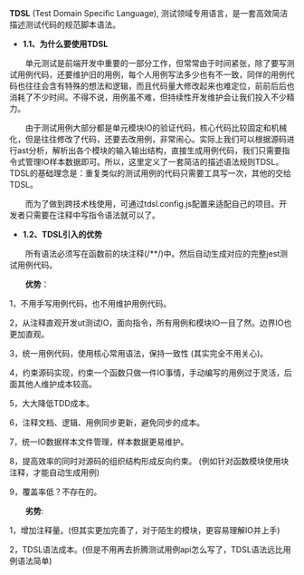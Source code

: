 
**TDSL** (Test Domain Specific Language), 测试领域专用语言，是一套高效简洁描述测试代码的规范脚本语法。

- **1.1、为什么要使用TDSL**

&emsp;&emsp;单元测试是前端开发中重要的一部分工作，但常常由于时间紧张，除了要写测试用例代码，还要维护旧的用例，每个人用例写法多少也有不一致，同伴的用例代码也往往会含有特殊的想法和逻辑，而且代码量大修改起来也难定位，前前后后也消耗了不少时间。不得不说，用例虽不难，但持续性开发维护会让我们投入不少精力。

&emsp;&emsp;由于测试用例大部分都是单元模块IO的验证代码，核心代码比较固定和机械化，但是往往修改了代码，还要去改用例，非常闹心。实际上我们可以根据源码进行ast分析，解析出各个模块的输入输出结构，直接生成用例代码，我们只需要指令式管理IO样本数据即可。所以，这里定义了一套简洁的描述语法规则TDSL。TDSL的基础理念是：重复类似的测试用例的代码只需要工具写一次，其他的交给TDSL。

&emsp;&emsp;而为了做到跨技术栈使用，可通过tdsl.config.js配置来适配自己的项目。开发者只需要在注释中写指令语法就可以了。

- **1.2、TDSL引入的优势**

&emsp;&emsp;所有语法必须写在函数前的块注释(/**/)中。然后自动生成对应的完整jest测试用例代码。

&emsp;&emsp;**优势**：

1，不用手写用例代码，也不用维护用例代码。

2，从注释直观开发ut测试IO，面向指令，所有用例和模块IO一目了然。边界IO也更加直观。

3，统一用例代码，使用核心常用语法，保持一致性 (其实完全不用关心)。

4，约束源码实现，约束一个函数只做一件IO事情，手动编写的用例过于灵活，后面其他人维护成本较高。

5，大大降低TDD成本。

6，注释文档、逻辑、用例同步更新，避免同步的成本。

7，统一IO数据样本文件管理，样本数据更易维护。

8，提高效率的同时对源码的组织结构形成反向约束。 (例如针对函数模块使用块注释，才能自动生成用例)

9，覆盖率低？不存在的。

&emsp;&emsp;**劣势**: 

1，增加注释量。(但其实更加完善了，对于陌生的模块，更容易理解IO并上手)

2，TDSL语法成本。(但是不用再去折腾测试用例api怎么写了，TDSL语法远比用例语法简单)

